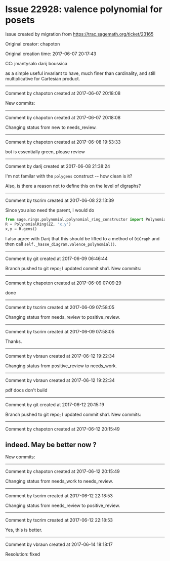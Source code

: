 # Issue 22928: valence polynomial for posets

Issue created by migration from https://trac.sagemath.org/ticket/23165

Original creator: chapoton

Original creation time: 2017-06-07 20:17:43

CC:  jmantysalo darij boussica

as a simple useful invariant to have, much finer than cardinality, and still multiplicative for Cartesian product.




---

Comment by chapoton created at 2017-06-07 20:18:08

New commits:


---

Comment by chapoton created at 2017-06-07 20:18:08

Changing status from new to needs_review.


---

Comment by chapoton created at 2017-06-08 19:53:33

bot is essentially green, please review


---

Comment by darij created at 2017-06-08 21:38:24

I'm not familar with the `polygens` construct -- how clean is it?

Also, is there a reason not to define this on the level of digraphs?


---

Comment by tscrim created at 2017-06-08 22:13:39

Since you also need the parent, I would do

```python
from sage.rings.polynomial.polynomial_ring_constructor import PolynomialRing
R = PolynomialRing(ZZ, 'x,y')
x,y = R.gens()
```

I also agree with Darij that this should be lifted to a method of `DiGraph` and then call `self._hasse_diagram.valence_polynomial()`.


---

Comment by git created at 2017-06-09 06:46:44

Branch pushed to git repo; I updated commit sha1. New commits:


---

Comment by chapoton created at 2017-06-09 07:09:29

done


---

Comment by tscrim created at 2017-06-09 07:58:05

Changing status from needs_review to positive_review.


---

Comment by tscrim created at 2017-06-09 07:58:05

Thanks.


---

Comment by vbraun created at 2017-06-12 19:22:34

Changing status from positive_review to needs_work.


---

Comment by vbraun created at 2017-06-12 19:22:34

pdf docs don't build


---

Comment by git created at 2017-06-12 20:15:19

Branch pushed to git repo; I updated commit sha1. New commits:


---

Comment by chapoton created at 2017-06-12 20:15:49

indeed. May be better now ?
----
New commits:


---

Comment by chapoton created at 2017-06-12 20:15:49

Changing status from needs_work to needs_review.


---

Comment by tscrim created at 2017-06-12 22:18:53

Changing status from needs_review to positive_review.


---

Comment by tscrim created at 2017-06-12 22:18:53

Yes, this is better.


---

Comment by vbraun created at 2017-06-14 18:18:17

Resolution: fixed
